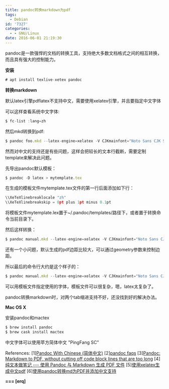 ```yaml
---
title: pandoc转换markdown为pdf
tags:
  - Debian
id: '7327'
categories:
  - - GNU/Linux
date: 2016-06-01 21:19:30
---
```



<!-- more -->
pandoc是一款强悍的文档的转换工具，支持绝大多数文档格式之间的相互转换，而且具有强大的控制能力。

**安装**

```js
# apt install texlive-xetex pandoc
```

**转换markdown**

默认latex引擎pdflatex不支持中文，需要使用xelatex引擎，并且要指定中文字体

可以这样查看系统中文字体:
```js
$ fc-list :lang=zh
```

然后mkd转换到pdf:

```js
$ pandoc foo.mkd --latex-engine=xelatex -V CJKmainfont="Noto Sans CJK SC" -o foo.pdf
```

然而对中文的支持还是有些问题，这样会把较长的文本行截断，需要定制template来解决此问题。

先导出pandoc默认模板：
```js
$ pandoc -D latex > mytemplate.tex
```

在生成的模板文件mytemplate.tex文件的第一行后面添加如下行：
```js
\\XeTeXlinebreaklocale "zh"
\\XeTeXlinebreakskip = 0pt plus 1pt minus 0.1pt
```

将模板文件mytemplate.lex置于~/.pandoc/templates/路径下，或者置于转换命令当前目录下。

然后这样转换：

```js
$ pandoc manual.mkd --latex-engine=xelatex -V CJKmainfont="Noto Sans CJK SC" -o manual.pdf --template=mytemplate.tex
```

还有一个小问题，默认生成的pdf边距比较大，可以通过geometry参数来控制边距。

所以最后的命令行大约是这个样子的：
```js
$ pandoc manual.mkd --latex-engine=xelatex -V CJKmainfont="Noto Sans CJK SC" -o manual.pdf -V geometry:"top=2cm, bottom=1.5cm, left=1cm, right=1cm" --template=mytemplate.tex
```

可以用模板文件指定使用的字体，模板文件可以很复杂，嗯，latex太复杂了。

pandoc转换markdown时，对两个tab缩进支持不好，还没找到好的解决办法。

**Mac OS X**

安装pandoc和mactex

```js
$ brew install pandoc
$ brew cask install mactex
```

中文字体可以使用苹方简体中文 "PingFang SC"

References:
\[1\][Pandoc With Chinese (简体中文)](https://github.com/jgm/pandoc/wiki/Pandoc-With-Chinese-(%E7%AE%80%E4%BD%93%E4%B8%AD%E6%96%87))
\[2\][pandoc faqs](http://pandoc.org/faqs.html)
\[3\][Pandoc: Markdown to PDF, without cutting off code block lines that are too long](http://tex.stackexchange.com/questions/179926/pandoc-markdown-to-pdf-without-cutting-off-code-block-lines-that-are-too-long)
\[4\][纯文本做笔记 --- 使用 Pandoc 与 Markdown 生成 PDF 文件](https://jdhao.github.io/2017/12/10/pandoc-markdown-with-chinese/)
\[5\][使用xelatex生成中文pdf](http://blog.jqian.net/post/xelatex.html)
\[6\][使用pandoc转换md为PDF并添加中文支持](https://www.jianshu.com/p/7f9a9ff053bb)

**\===
\[erq\]**